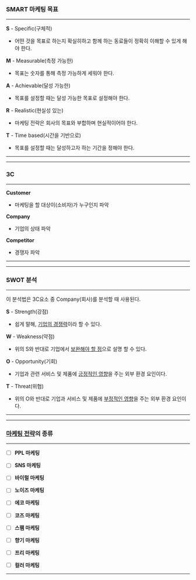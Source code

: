 
### SMART 마케팅 목표

---

**S** - Specific(구체적)

* 어떤 것을 목표로 하는지 확실히하고 함께 하는 동료들이 정확히 이해할 수 있게 해야 한다.

**M** - Measurable(측정 가능한)

* 목표는 숫자를 통해 측정 가능하게 세워야 한다.

**A** - Achievable(달성 가능한)

* 목표를 설정할 때는 달성 가능한 목표로 설정해야 한다.

**R** - Realistic(현실성 있는)

* 마케팅 전략은 회사의 목표와 부합하며 현실적이어야 한다.

**T** - Time based(시간을 기반으로)

* 목표를 설정할 때는 달성하고자 하는 기간을 정해야 한다.

---

---

### 3C

---

**Customer**

* 마케팅을 할 대상이(소비자)가 누구인지 파악 

**Company**

* 기업의 상태 파악

**Competitor**

* 경쟁자 파악

---

---

### SWOT 분석

---

이 분석법은 3C요소 중 Company(회사)를 분석할 때 사용된다.

**S** - Strength(강점)

* 쉽게 말해, <u>기업의 경쟁력</u>이라 할 수 있다.

**W** - Weakness(약점)

* 위의 S와 반대로 기업에서 <u>보완해야 할 점</u>으로 설명 할 수 있다.

**O** - Opportunity(기회)

* 기업과 관련 서비스 및 제품에 <u>긍정적인 영향</u>을 주는 외부 환경 요인이다.

**T** - Threat(위협)

* 위의 O와 반대로 기업과 서비스 및 제품에 <u>부정적인 영향</u>을 주는 외부 환경 요인이다.

---

---

### <u>마케팅 전략</u>의 종류

---

- [ ] **PPL 마케팅**

- [ ] **SNS 마케팅**

- [ ] **바이럴 마케팅**

- [ ] **노이즈 마케팅**

- [ ] **에코 마케팅**

- [ ] **코즈 마케팅**

- [ ] **스팸 마케팅**

- [ ] **향기 마케팅**

- [ ] **프리 마케팅**

- [ ] **컬러 마케팅**

---

